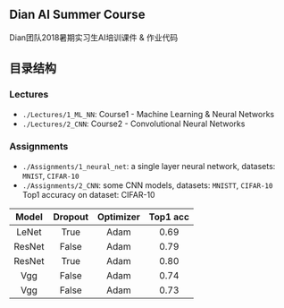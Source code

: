 Dian AI Summer Course
---
Dian团队2018暑期实习生AI培训课件 & 作业代码

## 目录结构
### Lectures
* `./Lectures/1_ML_NN`: Course1 - Machine Learning & Neural Networks
* `./Lectures/2_CNN`: Course2 - Convolutional Neural Networks

### Assignments
* `./Assignments/1_neural_net`: a single layer neural network, datasets: `MNIST`, `CIFAR-10`
* `./Assignments/2_CNN`: some CNN models, datasets: `MNISTT`, `CIFAR-10`
Top1 accuracy on dataset: CIFAR-10  

|Model|Dropout|Optimizer|Top1 acc|
|:--:|:--:|:--:|:--:|
|LeNet|True|Adam|0.69|
|ResNet|False|Adam|0.79|
|ResNet|True|Adam|0.80|
|Vgg|False|Adam|0.74|
|Vgg|False|Adam|0.73|

